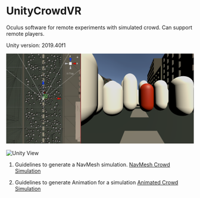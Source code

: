 # UnityCrowdVR

Oculus software for remote experiments with simulated crowd. Can support remote players.

Unity version: 2019.40f1

![Unity View](https://github.com/dgiunchi/UnityCrowdVR/blob/master/UnitycrowdVR.png?raw=true)

![Unity View](https://github.com/dgiunchi/UnityCrowdVR/blob/master/ezgif.com-gif-maker.gif?raw=true)

1) Guidelines to generate a NavMesh simulation. [NavMesh Crowd Simulation](https://github.com/dgiunchi/UnityCrowdVR/tree/master/GuidelineNavMesh)

2) Guidelines to generate Animation for a simulation [Animated Crowd Simulation](https://github.com/dgiunchi/UnityCrowdVR/tree/master/GuidelineAnimation)


